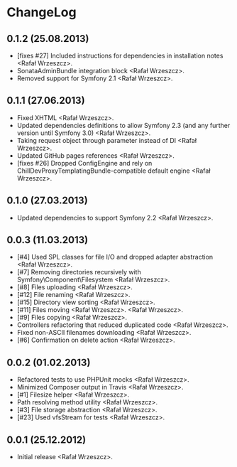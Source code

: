 <!---
# This file is part of the ChillDev FileManager bundle.
#
# @author Rafał Wrzeszcz <rafal.wrzeszcz@wrzasq.pl>
# @copyright 2012 - 2013 © by Rafał Wrzeszcz - Wrzasq.pl.
# @version 0.1.2
# @since 0.0.1
# @package ChillDev\Bundle\FileManagerBundle
-->

# ChangeLog

## **0.1.2** (25.08.2013)

-   [fixes #27] Included instructions for dependencies in installation notes &lt;Rafał Wrzeszcz&gt;.
-   SonataAdminBundle integration block &lt;Rafał Wrzeszcz&gt;.
-   Removed support for Symfony 2.1 &lt;Rafał Wrzeszcz&gt;.

## **0.1.1** (27.06.2013)

-   Fixed XHTML &lt;Rafał Wrzeszcz&gt;.
-   Updated dependencies definitions to allow Symfony 2.3 (and any further version until Symfony 3.0) &lt;Rafał Wrzeszcz&gt;.
-   Taking request object through parameter instead of DI &lt;Rafał Wrzeszcz&gt;.
-   Updated GitHub pages references &lt;Rafał Wrzeszcz&gt;.
-   [fixes #26] Dropped ConfigEngine and rely on ChillDevProxyTemplatingBundle-compatible default engine &lt;Rafał Wrzeszcz&gt;.

## **0.1.0** (27.03.2013)

-   Updated dependencies to support Symfony 2.2 &lt;Rafał Wrzeszcz&gt;.

## **0.0.3** (11.03.2013)

-   [#4] Used SPL classes for file I/O and dropped adapter abstraction &lt;Rafał Wrzeszcz&gt;.
-   [#7] Removing directories recursively with Symfony\Component\Filesystem &lt;Rafał Wrzeszcz&gt;.
-   [#8] Files uploading &lt;Rafał Wrzeszcz&gt;.
-   [#12] File renaming &lt;Rafał Wrzeszcz&gt;.
-   [#15] Directory view sorting &lt;Rafał Wrzeszcz&gt;.
-   [#11] Files moving &lt;Rafał Wrzeszcz&gt;. &lt;Rafał Wrzeszcz&gt;.
-   [#9] Files copying &lt;Rafał Wrzeszcz&gt;.
-   Controllers refactoring that reduced duplicated code &lt;Rafał Wrzeszcz&gt;.
-   Fixed non-ASCII filenames downloading &lt;Rafał Wrzeszcz&gt;.
-   [#6] Confirmation on delete action &lt;Rafał Wrzeszcz&gt;.

## **0.0.2** (01.02.2013)

-   Refactored tests to use PHPUnit mocks &lt;Rafał Wrzeszcz&gt;.
-   Minimized Composer output in Travis &lt;Rafał Wrzeszcz&gt;.
-   [#1] Filesize helper &lt;Rafał Wrzeszcz&gt;.
-   Path resolving method utility &lt;Rafał Wrzeszcz&gt;.
-   [#3] File storage abstraction &lt;Rafał Wrzeszcz&gt;.
-   [#23] Used vfsStream for tests &lt;Rafał Wrzeszcz&gt;.

## **0.0.1** (25.12.2012)

-   Initial release &lt;Rafał Wrzeszcz&gt;.
